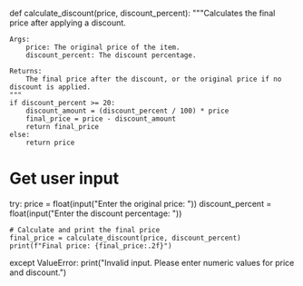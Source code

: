 def calculate_discount(price, discount_percent):
    """Calculates the final price after applying a discount.

    Args:
        price: The original price of the item.
        discount_percent: The discount percentage.

    Returns:
        The final price after the discount, or the original price if no discount is applied.
    """
    if discount_percent >= 20:
        discount_amount = (discount_percent / 100) * price
        final_price = price - discount_amount
        return final_price
    else:
        return price

# Get user input
try:
    price = float(input("Enter the original price: "))
    discount_percent = float(input("Enter the discount percentage: "))

    # Calculate and print the final price
    final_price = calculate_discount(price, discount_percent)
    print(f"Final price: {final_price:.2f}")

except ValueError:
    print("Invalid input. Please enter numeric values for price and discount.")

